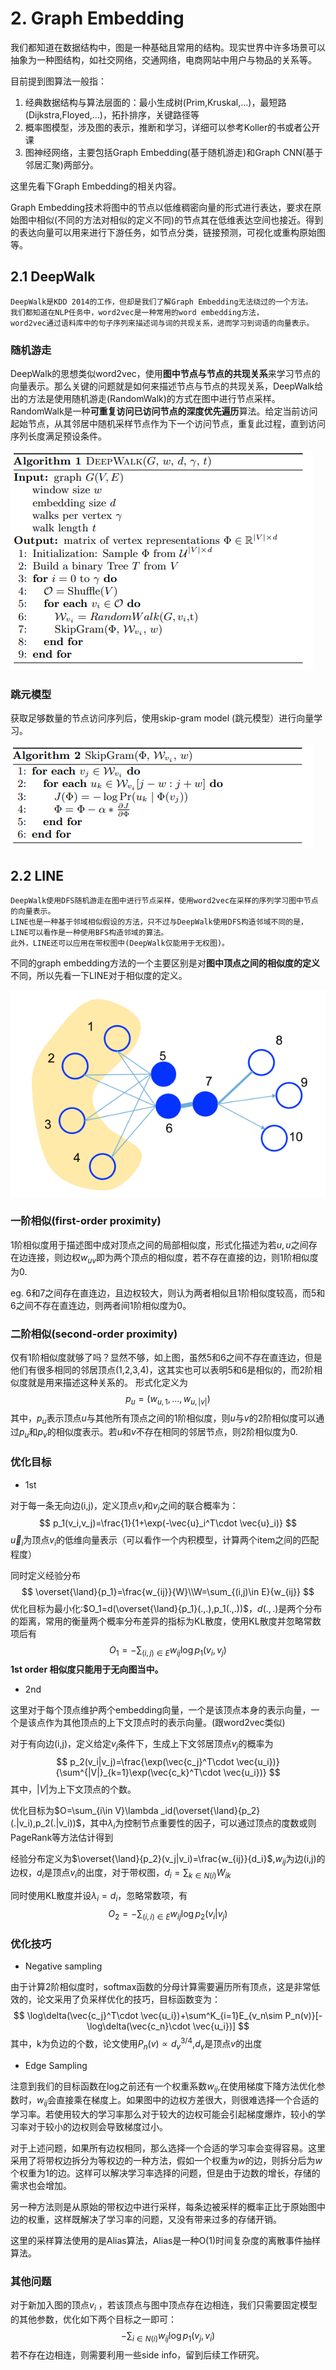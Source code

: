 # 2. Graph Embedding

我们都知道在数据结构中，图是一种基础且常用的结构。现实世界中许多场景可以抽象为一种图结构，如社交网络，交通网络，电商网站中用户与物品的关系等。

目前提到图算法一般指：

1. 经典数据结构与算法层面的：最小生成树(Prim,Kruskal,…)，最短路(Dijkstra,Floyed,…)，拓扑排序，关键路径等
2. 概率图模型，涉及图的表示，推断和学习，详细可以参考Koller的书或者公开课
3. 图神经网络，主要包括Graph Embedding(基于随机游走)和Graph CNN(基于邻居汇聚)两部分。

这里先看下Graph Embedding的相关内容。

Graph Embedding技术将图中的节点以低维稠密向量的形式进行表达，要求在原始图中相似(不同的方法对相似的定义不同)的节点其在低维表达空间也接近。得到的表达向量可以用来进行下游任务，如节点分类，链接预测，可视化或重构原始图等。

## 2.1 DeepWalk

```
DeepWalk是KDD 2014的工作，但却是我们了解Graph Embedding无法绕过的一个方法。
我们都知道在NLP任务中，word2vec是一种常用的word embedding方法，
word2vec通过语料库中的句子序列来描述词与词的共现关系，进而学习到词语的向量表示。
```

### 随机游走

DeepWalk的思想类似word2vec，使用**图中节点与节点的共现关系**来学习节点的向量表示。那么关键的问题就是如何来描述节点与节点的共现关系，DeepWalk给出的方法是使用随机游走(RandomWalk)的方式在图中进行节点采样。RandomWalk是一种**可重复访问已访问节点的深度优先遍历**算法。给定当前访问起始节点，从其邻居中随机采样节点作为下一个访问节点，重复此过程，直到访问序列长度满足预设条件。

![image-20220609083329064](./img/DeepWalkRW.jpg)

### 跳元模型

获取足够数量的节点访问序列后，使用skip-gram model (跳元模型）进行向量学习。

![image-20220609083344163](./img/SkipGram.jpg)

## 2.2 LINE

```
DeepWalk使用DFS随机游走在图中进行节点采样，使用word2vec在采样的序列学习图中节点的向量表示。
LINE也是一种基于邻域相似假设的方法，只不过与DeepWalk使用DFS构造邻域不同的是，LINE可以看作是一种使用BFS构造邻域的算法。
此外，LINE还可以应用在带权图中(DeepWalk仅能用于无权图)。
```

不同的graph embedding方法的一个主要区别是对**图中顶点之间的相似度的定义**不同，所以先看一下LINE对于相似度的定义。

![image-20220609084736300](./img/LINE.jpg)

### 一阶相似(first-order proximity)

1阶相似度用于描述图中成对顶点之间的局部相似度，形式化描述为若$u,u$之间存在边连接，则边权$w_{uv}$即为两个顶点的相似度，若不存在直接的边，则1阶相似度为0.

eg. 6和7之间存在直连边，且边权较大，则认为两者相似且1阶相似度较高，而5和6之间不存在直连边，则两者间1阶相似度为0。

### 二阶相似(second-order proximity)

仅有1阶相似度就够了吗？显然不够，如上图，虽然5和6之间不存在直连边，但是他们有很多相同的邻居顶点(1,2,3,4)，这其实也可以表明5和6是相似的，而2阶相似度就是用来描述这种关系的。
形式化定义为
$$
p_u=(w_{u,1},...,w_{u,|v|})
$$
其中，$p_u$表示顶点$u$与其他所有顶点之间的1阶相似度，则$u$与$v$的2阶相似度可以通过$p_u$和$p_v$的相似度表示。若$u$和$v$不存在相同的邻居节点，则2阶相似度为0.

### 优化目标

- 1st

对于每一条无向边(i,j)，定义顶点$v_i$和$v_j$之间的联合概率为：
$$
p_1(v_i,v_j)=\frac{1}{1+\exp(-\vec{u}_i^T\cdot \vec{u}_i)}
$$
$\vec{u}_i$为顶点$v_i$的低维向量表示（可以看作一个内积模型，计算两个item之间的匹配程度）

同时定义经验分布
$$
\overset{\land}{p_1}=\frac{w_{ij}}{W}\\W=\sum_{(i,j)\in E}{w_{ij}}
$$
优化目标为最小化:$O_1=d(\overset{\land}{p_1}(.,.),p_1(.,.))$，$d(.,.)$是两个分布的距离，常用的衡量两个概率分布差异的指标为KL散度，使用KL散度并忽略常数项后有
$$
O_1=-\sum_{(i,j)\in E}w_{ij}\log p_1(v_i,v_j)
$$
**1st order 相似度只能用于无向图当中。**

- 2nd

这里对于每个顶点维护两个embedding向量，一个是该顶点本身的表示向量，一个是该点作为其他顶点的上下文顶点时的表示向量。(跟word2vec类似)

对于有向边(i,j)，定义给定$v_j$条件下，生成上下文邻居顶点$v_j$的概率为
$$
p_2(v_i|v_j)=\frac{\exp(\vec{c_j}^T\cdot \vec{u_i})}{\sum^{|V|}_{k=1}\exp(\vec{c_k}^T\cdot \vec{u_i})}
$$
其中，$|V|$为上下文顶点的个数。

优化目标为$O=\sum_{i\in V}\lambda _id(\overset{\land}{p_2}(.|v_i),p_2(.|v_i))$，其中$\lambda _i$为控制节点重要性的因子，可以通过顶点的度数或则PageRank等方法估计得到

经验分布定义为$\overset{\land}{p_2}(v_j|v_i)=\frac{w_{ij}}{d_i}$,$w_{ij}$为边(i,j)的边权，$d_i$是顶点$v_i$的出度，对于带权图，$d_i=\sum_{k\in N(i)}W_{ik}$

同时使用KL散度并设$\lambda _i=d_i$，忽略常数项，有
$$
O_2=-\sum_{(i,i)\in E}w_{ij}\log p_2(v_i|v_j)
$$

### 优化技巧

- Negative sampling

由于计算2阶相似度时，softmax函数的分母计算需要遍历所有顶点，这是非常低效的，论文采用了负采样优化的技巧，目标函数变为：
$$
\log\delta(\vec{c_j}^T\cdot \vec{u_i})+\sum^K_{i=1}E_{v_n\sim P_n(v)}[-\log\delta(\vec{c_n}\cdot \vec{u_i})]
$$
其中，k为负边的个数，论文使用$P_n(v)\propto d^{3/4}_v$,$d_v$是顶点$v$的出度

- Edge Sampling

注意到我们的目标函数在log之前还有一个权重系数$w_{ij}$,在使用梯度下降方法优化参数时，$w_{ij}$会直接乘在梯度上。如果图中的边权方差很大，则很难选择一个合适的学习率。若使用较大的学习率那么对于较大的边权可能会引起梯度爆炸，较小的学习率对于较小的边权则会导致梯度过小。

对于上述问题，如果所有边权相同，那么选择一个合适的学习率会变得容易。这里采用了将带权边拆分为等权边的一种方法，假如一个权重为$w$的边，则拆分后为$w$个权重为1的边。这样可以解决学习率选择的问题，但是由于边数的增长，存储的需求也会增加。

另一种方法则是从原始的带权边中进行采样，每条边被采样的概率正比于原始图中边的权重，这样既解决了学习率的问题，又没有带来过多的存储开销。

这里的采样算法使用的是Alias算法，Alias是一种O(1)时间复杂度的离散事件抽样算法。

### 其他问题

对于新加入图的顶点$v_i$ ，若该顶点与图中顶点存在边相连，我们只需要固定模型的其他参数，优化如下两个目标之一即可：
$$
-\sum_{i\in N(i)}w_{ij}\log p_1(v_j,v_i)
$$
若不存在边相连，则需要利用一些side info，留到后续工作研究。